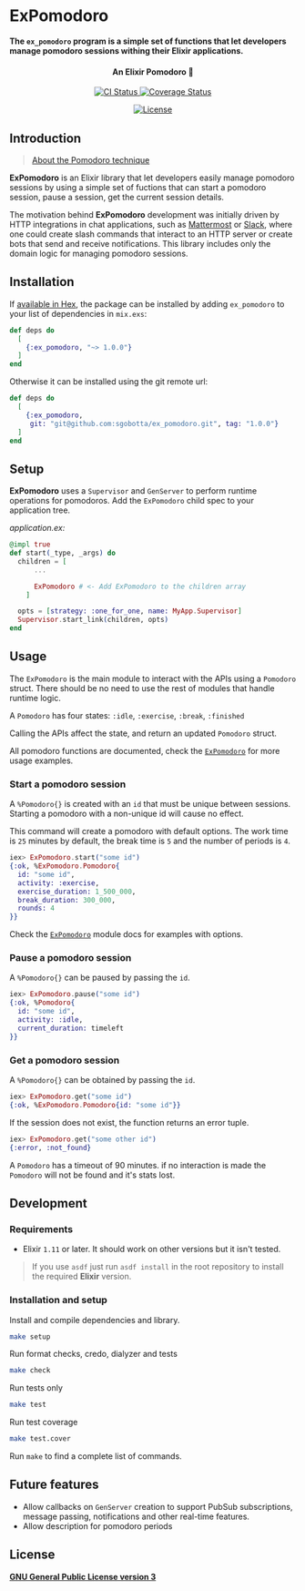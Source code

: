 # ExPomodoro

**The `ex_pomodoro` program is a simple set of functions that let developers manage pomodoro sessions withing their Elixir applications.**

<h4 align="center">
  An Elixir Pomodoro 🍅
</h4>

<p align="center" style="margin-top: 14px;">
  <a href="https://github.com/sgobotta/ex_pomodoro/actions/workflows/ci.yml">
    <img
      src="https://github.com/sgobotta/ex_pomodoro/actions/workflows/ci.yml/badge.svg?branch=main"
      alt="CI Status"
    >
  </a>
  <a
    href='https://coveralls.io/github/sgobotta/ex_pomodoro?branch=main'
  >
    <img
      src='https://coveralls.io/repos/github/sgobotta/ex_pomodoro/badge.svg?branch=main'
      alt='Coverage Status'
    />
  </a>
</p>

<p align="center" style="margin-top: 14px;">
  <a
    href="https://github.com/sgobotta/ex_pomodoro/blob/main/LICENSE"
  >
    <img
      src="https://img.shields.io/badge/License-GPL%20v3-white.svg"
      alt="License"
    >
  </a>
</p>

## Introduction

> [About the Pomodoro technique](https://en.wikipedia.org/wiki/Pomodoro_Technique)

**ExPomodoro** is an Elixir library that let developers easily manage pomodoro sessions by using a simple set of fuctions that can start a pomodoro session, pause a session, get the current session details.

The motivation behind **ExPomodoro** development was initially driven by HTTP integrations in chat applications, such as [Mattermost](https://en.wikipedia.org/wiki/Mattermost) or [Slack](https://es.wikipedia.org/wiki/Slack_(software)), where one could create slash commands that interact to an HTTP server or create bots that send and receive notifications. This library includes only the domain logic for managing pomodoro sessions.

## Installation

If [available in Hex](https://hex.pm/docs/publish), the package can be installed
by adding `ex_pomodoro` to your list of dependencies in `mix.exs`:

```elixir
def deps do
  [
    {:ex_pomodoro, "~> 1.0.0"}
  ]
end
```

Otherwise it can be installed using the git remote url:

```elixir
def deps do
  [
    {:ex_pomodoro,
     git: "git@github.com:sgobotta/ex_pomodoro.git", tag: "1.0.0"}
  ]
end
```

## Setup

**ExPomodoro** uses a `Supervisor` and `GenServer` to perform runtime operations for pomodoros. Add the `ExPomodoro` child spec to your application tree.

*application.ex:*

```elixir
@impl true
def start(_type, _args) do
  children = [
      ...

      ExPomodoro # <- Add ExPomodoro to the children array
    ]

  opts = [strategy: :one_for_one, name: MyApp.Supervisor]
  Supervisor.start_link(children, opts)
end
```

## Usage

The `ExPomodoro` is the main module to interact with the APIs using a `Pomodoro` struct. There should be no need to use the rest of modules that handle runtime logic.

A `Pomodoro` has four states: `:idle`, `:exercise`, `:break`, `:finished`

Calling the APIs affect the state, and return an updated `Pomodoro` struct.

All pomodoro functions are documented, check the [`ExPomodoro`](./lib/ex_pomodoro.ex) for more usage examples.

### Start a pomodoro session

A `%Pomodoro{}` is created with an `id` that must be unique between sessions. Starting a pomodoro with a non-unique id will cause no effect.

This command will create a pomodoro with default options. The work time is `25` minutes by default, the break time is `5` and the number of periods is `4`.

```elixir
iex> ExPomodoro.start("some id")
{:ok, %ExPomodoro.Pomodoro{
  id: "some id",
  activity: :exercise,
  exercise_duration: 1_500_000,
  break_duration: 300_000,
  rounds: 4
}}
```

Check the [`ExPomodoro`](./lib/ex_pomodoro.ex) module docs for examples with options.

### Pause a pomodoro session

A `%Pomodoro{}` can be paused by passing the `id`.

```elixir
iex> ExPomodoro.pause("some id")
{:ok, %Pomodoro{
  id: "some id",
  activity: :idle,
  current_duration: timeleft
}}
```

### Get a pomodoro session

A `%Pomodoro{}` can be obtained by passing the `id`.

```elixir
iex> ExPomodoro.get("some id")
{:ok, %ExPomodoro.Pomodoro{id: "some id"}}
```

If the session does not exist, the function returns an error tuple.

```elixir
iex> ExPomodoro.get("some other id")
{:error, :not_found}
```

A `Pomodoro` has a timeout of 90 minutes. if no interaction is made the `Pomodoro` will not be found and it's stats lost.

## Development

### Requirements

* Elixir `1.11` or later. It should work on other versions but it isn't tested.

> If you use `asdf` just run `asdf install` in the root repository to install the required **Elixir** version.

### Installation and setup

Install and compile dependencies and library.

```bash
make setup
```

Run format checks, credo, dialyzer and tests

```bash
make check
```

Run tests only

```bash
make test
```

Run test coverage

```bash
make test.cover
```

Run `make` to find a complete list of commands.

## Future features

* Allow callbacks on `GenServer` creation to support PubSub subscriptions, message passing, notifications and other real-time features.
* Allow description for pomodoro periods

## License

[**GNU General Public License version 3**](LICENSE)
